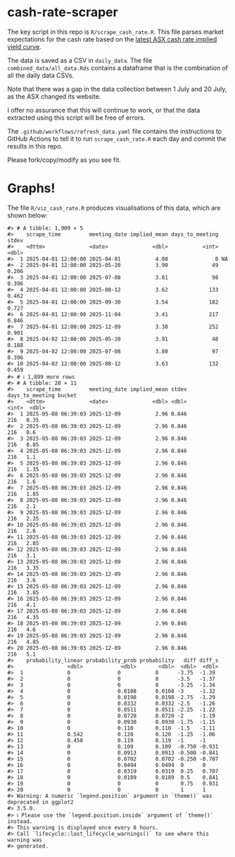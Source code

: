 
<!-- README.md is generated from README.Rmd. Please edit that file -->

# cash-rate-scraper

The key script in this repo is `R/scrape_cash_rate.R`. This file parses
market expectations for the cash rate based on the [latest ASX cash rate
implied yield
curve](https://www.asx.com.au/markets/trade-our-derivatives-market/futures-market/rba-rate-tracker).

The data is saved as a CSV in `daily_data`. The file
`combined_data/all_data.Rds` contains a dataframe that is the
combination of all the daily data CSVs.

Note that there was a gap in the data collection between 1 July and 20
July, as the ASX changed its website.

I offer no assurance that this will continue to work, or that the data
extracted using this script will be free of errors.

The `.github/workflows/refresh_data.yaml` file contains the instructions
to GitHub Actions to tell it to run `scrape_cash_rate.R` each day and
commit the results in this repo.

Please fork/copy/modify as you see fit.

# Graphs!

The file `R/viz_cash_rate.R` produces visualisations of this data, which
are shown below:

    #> # A tibble: 1,909 × 5
    #>    scrape_time         meeting_date implied_mean days_to_meeting  stdev
    #>    <dttm>              <date>              <dbl>           <int>  <dbl>
    #>  1 2025-04-01 12:00:00 2025-04-01           4.08               0 NA    
    #>  2 2025-04-01 12:00:00 2025-05-20           3.90              49  0.206
    #>  3 2025-04-01 12:00:00 2025-07-08           3.81              98  0.396
    #>  4 2025-04-01 12:00:00 2025-08-12           3.62             133  0.462
    #>  5 2025-04-01 12:00:00 2025-09-30           3.54             182  0.727
    #>  6 2025-04-01 12:00:00 2025-11-04           3.41             217  0.846
    #>  7 2025-04-01 12:00:00 2025-12-09           3.38             252  0.901
    #>  8 2025-04-02 12:00:00 2025-05-20           3.91              48  0.188
    #>  9 2025-04-02 12:00:00 2025-07-08           3.80              97  0.396
    #> 10 2025-04-02 12:00:00 2025-08-12           3.63             132  0.459
    #> # ℹ 1,899 more rows
    #> # A tibble: 20 × 11
    #>    scrape_time         meeting_date implied_mean stdev days_to_meeting bucket
    #>    <dttm>              <date>              <dbl> <dbl>           <int>  <dbl>
    #>  1 2025-05-08 06:39:03 2025-12-09           2.96 0.846             216   0.35
    #>  2 2025-05-08 06:39:03 2025-12-09           2.96 0.846             216   0.6 
    #>  3 2025-05-08 06:39:03 2025-12-09           2.96 0.846             216   0.85
    #>  4 2025-05-08 06:39:03 2025-12-09           2.96 0.846             216   1.1 
    #>  5 2025-05-08 06:39:03 2025-12-09           2.96 0.846             216   1.35
    #>  6 2025-05-08 06:39:03 2025-12-09           2.96 0.846             216   1.6 
    #>  7 2025-05-08 06:39:03 2025-12-09           2.96 0.846             216   1.85
    #>  8 2025-05-08 06:39:03 2025-12-09           2.96 0.846             216   2.1 
    #>  9 2025-05-08 06:39:03 2025-12-09           2.96 0.846             216   2.35
    #> 10 2025-05-08 06:39:03 2025-12-09           2.96 0.846             216   2.6 
    #> 11 2025-05-08 06:39:03 2025-12-09           2.96 0.846             216   2.85
    #> 12 2025-05-08 06:39:03 2025-12-09           2.96 0.846             216   3.1 
    #> 13 2025-05-08 06:39:03 2025-12-09           2.96 0.846             216   3.35
    #> 14 2025-05-08 06:39:03 2025-12-09           2.96 0.846             216   3.6 
    #> 15 2025-05-08 06:39:03 2025-12-09           2.96 0.846             216   3.85
    #> 16 2025-05-08 06:39:03 2025-12-09           2.96 0.846             216   4.1 
    #> 17 2025-05-08 06:39:03 2025-12-09           2.96 0.846             216   4.35
    #> 18 2025-05-08 06:39:03 2025-12-09           2.96 0.846             216   4.6 
    #> 19 2025-05-08 06:39:03 2025-12-09           2.96 0.846             216   4.85
    #> 20 2025-05-08 06:39:03 2025-12-09           2.96 0.846             216   5.1 
    #>    probability_linear probability_prob probability   diff diff_s
    #>                 <dbl>            <dbl>       <dbl>  <dbl>  <dbl>
    #>  1              0               0           0      -3.75  -1.39 
    #>  2              0               0           0      -3.5   -1.37 
    #>  3              0               0           0      -3.25  -1.34 
    #>  4              0               0.0108      0.0108 -3     -1.32 
    #>  5              0               0.0198      0.0198 -2.75  -1.29 
    #>  6              0               0.0332      0.0332 -2.5   -1.26 
    #>  7              0               0.0511      0.0511 -2.25  -1.22 
    #>  8              0               0.0720      0.0720 -2     -1.19 
    #>  9              0               0.0930      0.0930 -1.75  -1.15 
    #> 10              0               0.110       0.110  -1.5   -1.11 
    #> 11              0.542           0.120       0.120  -1.25  -1.06 
    #> 12              0.458           0.119       0.119  -1     -1    
    #> 13              0               0.109       0.109  -0.750 -0.931
    #> 14              0               0.0913      0.0913 -0.500 -0.841
    #> 15              0               0.0702      0.0702 -0.250 -0.707
    #> 16              0               0.0494      0.0494  0      0    
    #> 17              0               0.0319      0.0319  0.25   0.707
    #> 18              0               0.0189      0.0189  0.5    0.841
    #> 19              0               0           0       0.75   0.931
    #> 20              0               0           0       1      1
    #> Warning: A numeric `legend.position` argument in `theme()` was deprecated in ggplot2
    #> 3.5.0.
    #> ℹ Please use the `legend.position.inside` argument of `theme()` instead.
    #> This warning is displayed once every 8 hours.
    #> Call `lifecycle::last_lifecycle_warnings()` to see where this warning was
    #> generated.
